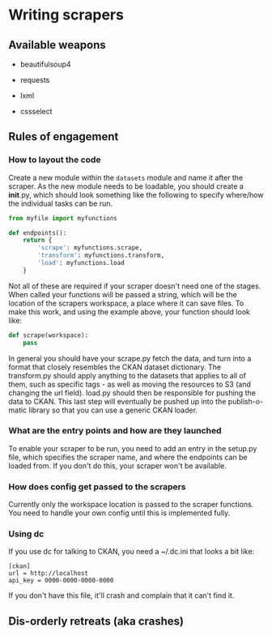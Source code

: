 # Writing scrapers

## Available weapons

* beautifulsoup4

* requests

* lxml

* cssselect


## Rules of engagement

### How to layout the code

Create a new module within the ```datasets``` module and name it after the scraper.  As the new module needs to be loadable, you should create a __init__.py, which should look something like the following to specify where/how the individual tasks can be run.

```python
from myfile import myfunctions

def endpoints():
    return {
        'scrape': myfunctions.scrape,
        'transform': myfunctions.transform,
        'load': myfunctions.load
    }
```

Not all of these are required if your scraper doesn't need one of the stages.  When called your functions will be passed a string, which will be the location of the scrapers workspace, a place where it can save files.  To make this work, and using the example above, your function should look like:

```python
def scrape(workspace):
    pass
```

In general you should have your scrape.py fetch the data, and turn into a format that closely resembles the CKAN dataset dictionary.  The transform.py should apply anything to the datasets that applies to all of them, such as specific tags - as well as moving the resources to S3 (and changing the url field).  load.py should then be responsible for pushing the data to CKAN.  This last step will eventually be pushed up into the publish-o-matic library so that you can use a generic CKAN loader.

### What are the entry points and how are they launched

To enable your scraper to be run, you need to add an entry in the setup.py file, which specifies the scraper name, and where the endpoints can be loaded from.  If you don't do this, your scraper won't be available.

### How does config get passed to the scrapers

Currently only the workspace location is passed to the scraper functions.  You need to handle your own config until this is implemented fully.


### Using dc

If you use dc for talking to CKAN, you need a ~/.dc.ini that looks a bit like:

```
[ckan]
url = http://localhost
api_key = 0000-0000-0000-0000
```

If you don't have this file, it'll crash and complain that it can't find it.

## Dis-orderly retreats (aka crashes)


